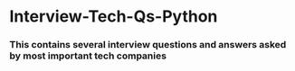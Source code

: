 # Interview-Tech-Qs-Python

### This contains several interview questions and answers asked by most important tech companies

